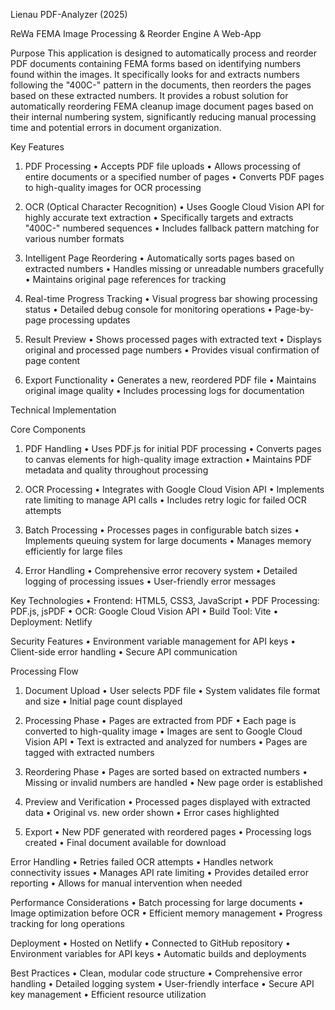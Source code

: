 Lienau PDF-Analyzer (2025)

ReWa FEMA Image
Processing & Reorder Engine
A Web-App

Purpose
This application is designed to automatically process and reorder PDF documents containing FEMA forms based on identifying numbers found within the images. It specifically looks for and extracts numbers following the "400C-" pattern in the documents, then reorders the pages based on these extracted numbers.
It provides a robust solution for automatically reordering FEMA cleanup image document pages based on their internal numbering system, significantly reducing manual processing time and potential errors in document organization.

Key Features
1.	PDF Processing
•	Accepts PDF file uploads
•	Allows processing of entire documents or a specified number of pages
•	Converts PDF pages to high-quality images for OCR processing

2.	OCR (Optical Character Recognition)
•	Uses Google Cloud Vision API for highly accurate text extraction
•	Specifically targets and extracts "400C-" numbered sequences
•	Includes fallback pattern matching for various number formats

3.	Intelligent Page Reordering
•	Automatically sorts pages based on extracted numbers
•	Handles missing or unreadable numbers gracefully
•	Maintains original page references for tracking

4.	Real-time Progress Tracking
•	Visual progress bar showing processing status
•	Detailed debug console for monitoring operations
•	Page-by-page processing updates

5.	Result Preview
•	Shows processed pages with extracted text
•	Displays original and processed page numbers
•	Provides visual confirmation of page content

6.	Export Functionality
•	Generates a new, reordered PDF file
•	Maintains original image quality
•	Includes processing logs for documentation

Technical Implementation

Core Components

1.	PDF Handling
•	Uses PDF.js for initial PDF processing
•	Converts pages to canvas elements for high-quality image extraction
•	Maintains PDF metadata and quality throughout processing

2.	OCR Processing
•	Integrates with Google Cloud Vision API
•	Implements rate limiting to manage API calls
•	Includes retry logic for failed OCR attempts

3.	Batch Processing
•	Processes pages in configurable batch sizes
•	Implements queuing system for large documents
•	Manages memory efficiently for large files

4.	Error Handling
•	Comprehensive error recovery system
•	Detailed logging of processing issues
•	User-friendly error messages

Key Technologies
•	Frontend: HTML5, CSS3, JavaScript
•	PDF Processing: PDF.js, jsPDF
•	OCR: Google Cloud Vision API
•	Build Tool: Vite
•	Deployment: Netlify

Security Features
•	Environment variable management for API keys
•	Client-side error handling
•	Secure API communication

Processing Flow

1.	Document Upload
•	User selects PDF file
•	System validates file format and size
•	Initial page count displayed

2.	Processing Phase
•	Pages are extracted from PDF
•	Each page is converted to high-quality image
•	Images are sent to Google Cloud Vision API
•	Text is extracted and analyzed for numbers
•	Pages are tagged with extracted numbers

3.	Reordering Phase
•	Pages are sorted based on extracted numbers
•	Missing or invalid numbers are handled
•	New page order is established

4.	Preview and Verification
•	Processed pages displayed with extracted data
•	Original vs. new order shown
•	Error cases highlighted

5.	Export
•	New PDF generated with reordered pages
•	Processing logs created
•	Final document available for download

Error Handling
•	Retries failed OCR attempts
•	Handles network connectivity issues
•	Manages API rate limiting
•	Provides detailed error reporting
•	Allows for manual intervention when needed

Performance Considerations
•	Batch processing for large documents
•	Image optimization before OCR
•	Efficient memory management
•	Progress tracking for long operations

Deployment
•	Hosted on Netlify
•	Connected to GitHub repository
•	Environment variables for API keys
•	Automatic builds and deployments

Best Practices
•	Clean, modular code structure
•	Comprehensive error handling
•	Detailed logging system
•	User-friendly interface
•	Secure API key management
•	Efficient resource utilization

